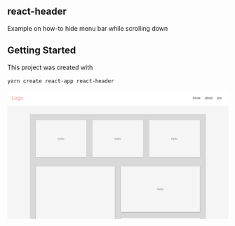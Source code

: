 ## react-header

Example on how-to hide menu bar while scrolling down

## Getting Started

This project was created with

```shell
yarn create react-app react-header
```

!['app'](screenshot.png)
